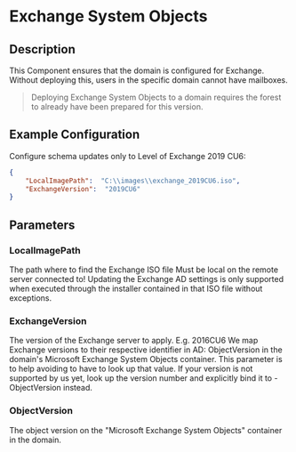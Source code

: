 ﻿# Exchange System Objects

## Description

This Component ensures that the domain is configured for Exchange.
Without deploying this, users in the specific domain cannot have mailboxes.

> Deploying Exchange System Objects to a domain requires the forest to already have been prepared for this version.

## Example Configuration

Configure schema updates only to Level of Exchange 2019 CU6:

```json
{
    "LocalImagePath":  "C:\\images\\exchange_2019CU6.iso",
    "ExchangeVersion":  "2019CU6"
}
```

## Parameters

### LocalImagePath

The path where to find the Exchange ISO file
Must be local on the remote server connected to!
Updating the Exchange AD settings is only supported when executed through the installer contained in that ISO file without exceptions.

### ExchangeVersion

The version of the Exchange server to apply.
E.g. 2016CU6
We map Exchange versions to their respective identifier in AD:
ObjectVersion in the domain's Microsoft Exchange System Objects container.
This parameter is to help avoiding to have to look up that value.
If your version is not supported by us yet, look up the version number and explicitly bind it to -ObjectVersion instead.

### ObjectVersion

The object version on the "Microsoft Exchange System Objects" container in the domain.

